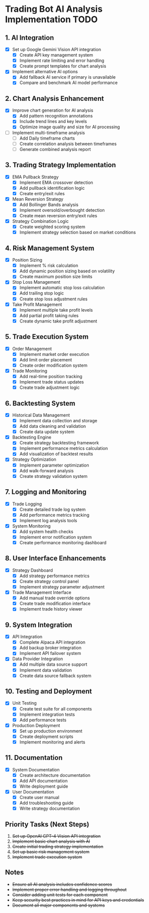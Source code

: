 # Trading Bot AI Analysis Implementation TODO

## 1. AI Integration

- [x] Set up Google Gemini Vision API integration
  - [x] Create API key management system
  - [x] Implement rate limiting and error handling
  - [x] Create prompt templates for chart analysis
- [x] Implement alternative AI options
  - [x] Add fallback AI service if primary is unavailable
  - [x] Compare and benchmark AI model performance

## 2. Chart Analysis Enhancement

- [x] Improve chart generation for AI analysis
  - [x] Add pattern recognition annotations
  - [x] Include trend lines and key levels
  - [x] Optimize image quality and size for AI processing
- [ ] Implement multi-timeframe analysis
  - [ ] Add Daily timeframe charts
  - [ ] Create correlation analysis between timeframes
  - [ ] Generate combined analysis report

## 3. Trading Strategy Implementation

- [x] EMA Pullback Strategy
  - [x] Implement EMA crossover detection
  - [x] Add pullback identification logic
  - [x] Create entry/exit rules
- [x] Mean Reversion Strategy
  - [x] Add Bollinger Bands analysis
  - [x] Implement oversold/overbought detection
  - [x] Create mean reversion entry/exit rules
- [x] Strategy Combination Logic
  - [x] Create weighted scoring system
  - [x] Implement strategy selection based on market conditions

## 4. Risk Management System

- [x] Position Sizing
  - [x] Implement % risk calculation
  - [x] Add dynamic position sizing based on volatility
  - [x] Create maximum position size limits
- [x] Stop Loss Management
  - [x] Implement automatic stop loss calculation
  - [x] Add trailing stop logic
  - [x] Create stop loss adjustment rules
- [x] Take Profit Management
  - [x] Implement multiple take profit levels
  - [x] Add partial profit taking rules
  - [x] Create dynamic take profit adjustment

## 5. Trade Execution System

- [x] Order Management
  - [x] Implement market order execution
  - [x] Add limit order placement
  - [x] Create order modification system
- [x] Trade Monitoring
  - [x] Add real-time position tracking
  - [x] Implement trade status updates
  - [x] Create trade adjustment logic

## 6. Backtesting System

- [x] Historical Data Management
  - [x] Implement data collection and storage
  - [x] Add data cleaning and validation
  - [x] Create data update system
- [x] Backtesting Engine
  - [x] Create strategy backtesting framework
  - [x] Implement performance metrics calculation
  - [x] Add visualization of backtest results
- [x] Strategy Optimization
  - [x] Implement parameter optimization
  - [x] Add walk-forward analysis
  - [x] Create strategy validation system

## 7. Logging and Monitoring

- [x] Trade Logging
  - [x] Create detailed trade log system
  - [x] Add performance metrics tracking
  - [x] Implement log analysis tools
- [x] System Monitoring
  - [x] Add system health checks
  - [x] Implement error notification system
  - [x] Create performance monitoring dashboard

## 8. User Interface Enhancements

- [x] Strategy Dashboard
  - [x] Add strategy performance metrics
  - [x] Create strategy control panel
  - [x] Implement strategy parameter adjustment
- [x] Trade Management Interface
  - [x] Add manual trade override options
  - [x] Create trade modification interface
  - [x] Implement trade history viewer

## 9. System Integration

- [x] API Integration
  - [x] Complete Alpaca API integration
  - [x] Add backup broker integration
  - [x] Implement API failover system
- [x] Data Provider Integration
  - [x] Add multiple data source support
  - [x] Implement data validation
  - [x] Create data source fallback system

## 10. Testing and Deployment

- [x] Unit Testing
  - [x] Create test suite for all components
  - [x] Implement integration tests
  - [x] Add performance tests
- [x] Production Deployment
  - [x] Set up production environment
  - [x] Create deployment scripts
  - [x] Implement monitoring and alerts

## 11. Documentation

- [x] System Documentation
  - [x] Create architecture documentation
  - [x] Add API documentation
  - [x] Write deployment guide
- [x] User Documentation
  - [x] Create user manual
  - [x] Add troubleshooting guide
  - [x] Write strategy documentation

## Priority Tasks (Next Steps)

1. ~~Set up OpenAI GPT-4 Vision API integration~~
2. ~~Implement basic chart analysis with AI~~
3. ~~Create initial trading strategy implementation~~
4. ~~Set up basic risk management system~~
5. ~~Implement trade execution system~~

## Notes

- ~~Ensure all AI analysis includes confidence scores~~
- ~~Implement proper error handling and logging throughout~~
- ~~Consider adding unit tests for each component~~
- ~~Keep security best practices in mind for API keys and credentials~~
- ~~Document all major components and systems~~
